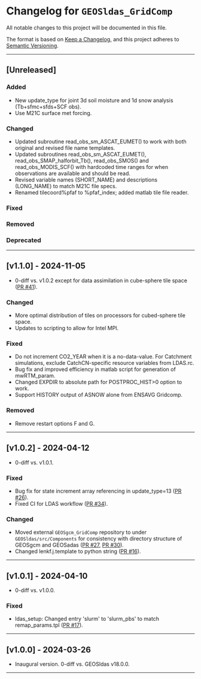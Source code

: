 # Changelog for `GEOSldas_GridComp`

All notable changes to this project will be documented in this file.

The format is based on [Keep a Changelog](https://keepachangelog.com/en/1.0.0/),
and this project adheres to [Semantic Versioning](https://semver.org/spec/v2.0.0.html).

-----------------------------

## [Unreleased]

### Added

- New update_type for joint 3d soil moisture and 1d snow analysis (Tb+sfmc+sfds+SCF obs).
- Use M21C surface met forcing.

### Changed

- Updated subroutine read_obs_sm_ASCAT_EUMET() to work with both original and revised file name templates. 
- Updated subroutines read_obs_sm_ASCAT_EUMET(), read_obs_SMAP_halforbit_Tb(), read_obs_SMOS() and read_obs_MODIS_SCF() with hardcoded time ranges for when observations are available and should be read.
- Revised variable names (SHORT_NAME) and descriptions (LONG_NAME) to match M21C file specs.
- Renamed tilecoord%pfaf to %pfaf_index; added matlab tile file reader.

### Fixed

### Removed

### Deprecated

-----------------------------

## [v1.1.0] - 2024-11-05

- 0-diff vs. v1.0.2 except for data assimilation in cube-sphere tile space ([PR #41](https://github.com/GEOS-ESM/GEOSldas_GridComp/pull/41)).

### Changed

- More optimal distribution of tiles on processors for cubed-sphere tile space.
- Updates to scripting to allow for Intel MPI.

### Fixed

- Do not increment CO2_YEAR when it is a no-data-value. For Catchment simulations, exclude CatchCN-specific resource variables from LDAS.rc.
- Bug fix and improved efficiency in matlab script for generation of mwRTM_param.
- Changed EXPDIR to absolute path for POSTPROC_HIST>0 option to work.
- Support HISTORY output of ASNOW alone from ENSAVG Gridcomp.

### Removed

- Remove restart options F and G.

-----------------------------

## [v1.0.2] - 2024-04-12

- 0-diff vs. v1.0.1.

### Fixed

- Bug fix for state increment array referencing in update_type=13 ([PR #26](https://github.com/GEOS-ESM/GEOSldas_GridComp/pull/26)).
- Fixed CI for LDAS workflow ([PR #34](https://github.com/GEOS-ESM/GEOSldas_GridComp/pull/34)).

### Changed

- Moved external `GEOSgcm_GridComp` repository to under `GEOSldas/src/Components` for
  consistency with directory structure of GEOSgcm and GEOSadas  ([PR #27](https://github.com/GEOS-ESM/GEOSldas_GridComp/pull/27), [PR #30](https://github.com/GEOS-ESM/GEOSldas_GridComp/pull/30)).
- Changed lenkf.j.template to python string ([PR #16](https://github.com/GEOS-ESM/GEOSldas_GridComp/pull/16)).


-----------------------------

## [v1.0.1] - 2024-04-10

- 0-diff vs. v1.0.0.

### Fixed

- ldas_setup: Changed entry 'slurm' to 'slurm_pbs' to match remap_params.tpl ([PR #17](https://github.com/GEOS-ESM/GEOSldas_GridComp/pull/17)).

-----------------------------

## [v1.0.0] - 2024-03-26

- Inaugural version.  0-diff vs. GEOSldas v18.0.0.

-----------------------------


